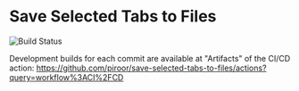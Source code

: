 # Save Selected Tabs to Files

![Build Status](https://github.com/piroor/save-selected-tabs-to-files/actions/workflows/main.yml/badge.svg?branch=trunk)

Development builds for each commit are available at "Artifacts" of the CI/CD action:
https://github.com/piroor/save-selected-tabs-to-files/actions?query=workflow%3ACI%2FCD
